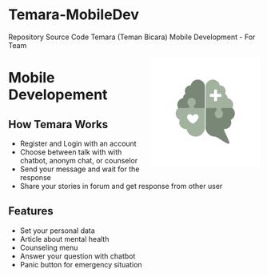 # Temara-MobileDev
Repository Source Code Temara (Teman Bicara) Mobile Development - For Team

<img src="https://github.com/Temara-Capstone/.github/blob/main/Logo%20Temara.png" alt="Logo of the project" align="right">

# Mobile Developement

## How Temara Works

- Register and Login with an account
- Choose between talk with with chatbot, anonym chat, or counselor
- Send your message and wait for the response
- Share your stories in forum and get response from other user

## Features

- Set your personal data
- Article about mental health
- Counseling menu
- Answer your question with chatbot
- Panic button for emergency situation
